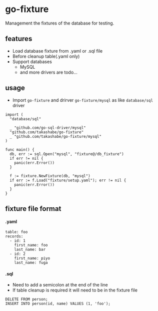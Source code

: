 # go-fixture

Management the fixtures of the database for testing.

## features

* Load database fixture from .yaml or .sql file
* Before cleanup table(.yaml only)
* Support databases
  * MySQL
  * and more drivers are todo...

## usage

* Import `go-fixture` and drirver `go-fixture/mysql` as like `database/sql` driver

```
import (
  "database/sql"

  _ "github.com/go-sql-driver/mysql"
  "github.com/takashabe/go-fixture"
  _ "github.com/takashabe/go-fixture/mysql"
)

func main() {
  db, err := sql.Open("mysql", "fixture@/db_fixture")
  if err != nil {
    panic(err.Error())
  }

  f := fixture.NewFixture(db, "mysql")
  if err := f.Load("fixture/setup.yaml"); err != nil {
    panic(err.Error())
  }
}
```

## fixture file format

#### .yaml

```
table: foo
records:
  - id: 1
    first_name: foo
    last_name: bar
  - id: 2
    first_name: piyo
    last_name: fuga
```

#### .sql

* Need to add a semicolon at the end of the line
* If table cleanup is required it will need to be in the fixture file

```
DELETE FROM person;
INSERT INTO person(id, name) VALUES (1, 'foo');
```
